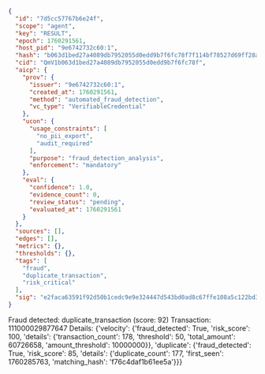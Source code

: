 ```json
{
  "id": "7d5cc57767b6e24f",
  "scope": "agent",
  "key": "RESULT",
  "epoch": 1760291561,
  "host_pid": "9e6742732c60:1",
  "hash": "b063d1bed27a4089db7952055d0edd9b7f6fc78f7f114bf78527d69ff28a7c56",
  "cid": "QmV1b063d1bed27a4089db7952055d0edd9b7f6fc78f",
  "aicp": {
    "prov": {
      "issuer": "9e6742732c60:1",
      "created_at": 1760291561,
      "method": "automated_fraud_detection",
      "vc_type": "VerifiableCredential"
    },
    "ucon": {
      "usage_constraints": [
        "no_pii_export",
        "audit_required"
      ],
      "purpose": "fraud_detection_analysis",
      "enforcement": "mandatory"
    },
    "eval": {
      "confidence": 1.0,
      "evidence_count": 0,
      "review_status": "pending",
      "evaluated_at": 1760291561
    }
  },
  "sources": [],
  "edges": [],
  "metrics": {},
  "thresholds": {},
  "tags": [
    "fraud",
    "duplicate_transaction",
    "risk_critical"
  ],
  "sig": "e2faca63591f92d50b1cedc9e9e324447d543bd0ad8c67ffe108a5c122bd35d3"
}
```

Fraud detected: duplicate_transaction (score: 92)
Transaction: 111000029877647
Details: {'velocity': {'fraud_detected': True, 'risk_score': 100, 'details': {'transaction_count': 178, 'threshold': 50, 'total_amount': 60726658, 'amount_threshold': 10000000}}, 'duplicate': {'fraud_detected': True, 'risk_score': 85, 'details': {'duplicate_count': 177, 'first_seen': 1760285763, 'matching_hash': 'f76c4daf1b61ee5a'}}}